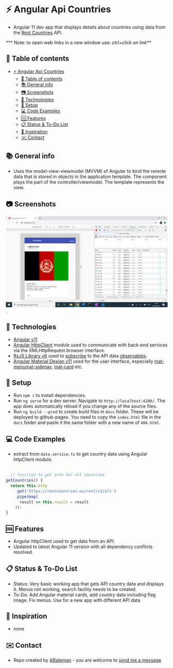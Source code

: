 # :zap: Angular Api Countries

* Angular 11 dev app that displays details about countries using data from the [Rest Countries](https://restcountries.eu/) API.

*** Note: to open web links in a new window use: _ctrl+click on link_**

## :page_facing_up: Table of contents

* [:zap: Angular Api Countries](#zap-angular-api-countries)
  * [:page_facing_up: Table of contents](#page_facing_up-table-of-contents)
  * [:books: General info](#books-general-info)
  * [:camera: Screenshots](#camera-screenshots)
  * [:signal_strength: Technologies](#signal_strength-technologies)
  * [:floppy_disk: Setup](#floppy_disk-setup)
  * [:computer: Code Examples](#computer-code-examples)
  * [:cool: Features](#cool-features)
  * [:clipboard: Status & To-Do List](#clipboard-status--to-do-list)
  * [:clap: Inspiration](#clap-inspiration)
  * [:envelope: Contact](#envelope-contact)

## :books: General info

* Uses the model-view-viewmodel (MVVM) of Angular to bind the remote data that is stored in objects in the application template. The component plays the part of the controller/viewmodel. The template represents the view.

## :camera: Screenshots

![Example screenshot](./img/api.png).

## :signal_strength: Technologies

* [Angular v11](https://angular.io/)
* [Angular HttpClient](https://angular.io/guide/http) module used to communicate with back-end services via the XMLHttpRequest browser interface.
* [RxJS Library v6](https://angular.io/guide/rx-library) used to [subscribe](http://reactivex.io/documentation/operators/subscribe.html) to the API data [observables](http://reactivex.io/documentation/observable.html).
* [Angular Material Design v11](https://material.angular.io/) used for the user interface, especially [mat-menu](https://material.angular.io/components/menu/overview)[mat-sidenav](https://material.angular.io/components/sidenav/overview), [mat-card](https://material.angular.io/components/card/overview) etc.

## :floppy_disk: Setup

* Run `npm i` to install dependencies.
* Run `ng serve` for a dev server. Navigate to `http://localhost:4200/`. The app does automatically reload if you change any of the source files.
* Run `ng build --prod` to create build files in `docs` folder. These will be deployed to github-pages. You need to copy the `index.html` file in the `docs` folder and paste it the same folder with a new name of `404.html`.

## :computer: Code Examples

* extract from `data.service.ts` to get country data using Angular httpClient module.

```typescript

  // function to get info for all countries
getCountries() {
  return this.http
    .get('https://restcountries.eu/rest/v2/all')
    .pipe(map(
      result => this.result = result
    ));
}

```

## :cool: Features

* Angular httpClient used to get data from an API.
* Updated to latest Angular 11 version with all dependency conflicts resolved.

## :clipboard: Status & To-Do List

* Status: Very basic working app that gets API country data and displays it. Menus not working, search facility needs to be created.
* To-Do: Add Angular material cards, add country data including flag image. Fix menus. Use for a new app with different API data

## :clap: Inspiration

* none

## :envelope: Contact

* Repo created by [ABateman](https://www.andrewbateman.org) - you are welcome to [send me a message](https://andrewbateman.org/contact)

